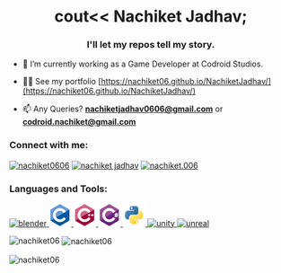 <h1 align="center">cout<< Nachiket Jadhav;</h1>
<h3 align="center">I'll let my repos tell my story.</h3>

- 🔭 I’m currently working as a Game Developer at Codroid Studios.

- 👨‍💻 See my portfolio [https://nachiket06.github.io/NachiketJadhav/](https://nachiket06.github.io/NachiketJadhav/)

- 📫 Any Queries? **nachiketjadhav0606@gmail.com** or **codroid.nachiket@gmail.com**

<h3 align="left">Connect with me:</h3>
<p align="left">
<a href="https://twitter.com/nachiket0606" target="blank"><img align="center" src="https://raw.githubusercontent.com/rahuldkjain/github-profile-readme-generator/master/src/images/icons/Social/twitter.svg" alt="nachiket0606" height="30" width="40" /></a>
<a href="https://linkedin.com/in/nachiket jadhav" target="blank"><img align="center" src="https://raw.githubusercontent.com/rahuldkjain/github-profile-readme-generator/master/src/images/icons/Social/linked-in-alt.svg" alt="nachiket jadhav" height="30" width="40" /></a>
<a href="https://instagram.com/nachiket.006" target="blank"><img align="center" src="https://raw.githubusercontent.com/rahuldkjain/github-profile-readme-generator/master/src/images/icons/Social/instagram.svg" alt="nachiket.006" height="30" width="40" /></a>
</p>

<h3 align="left">Languages and Tools:</h3>
<p align="left"> <a href="https://www.blender.org/" target="_blank" rel="noreferrer"> <img src="https://download.blender.org/branding/community/blender_community_badge_white.svg" alt="blender" width="40" height="40"/> </a> <a href="https://www.cprogramming.com/" target="_blank" rel="noreferrer"> <img src="https://raw.githubusercontent.com/devicons/devicon/master/icons/c/c-original.svg" alt="c" width="40" height="40"/> </a> <a href="https://www.w3schools.com/cpp/" target="_blank" rel="noreferrer"> <img src="https://raw.githubusercontent.com/devicons/devicon/master/icons/cplusplus/cplusplus-original.svg" alt="cplusplus" width="40" height="40"/> </a> <a href="https://www.w3schools.com/cs/" target="_blank" rel="noreferrer"> <img src="https://raw.githubusercontent.com/devicons/devicon/master/icons/csharp/csharp-original.svg" alt="csharp" width="40" height="40"/> </a> <a href="https://www.python.org" target="_blank" rel="noreferrer"> <img src="https://raw.githubusercontent.com/devicons/devicon/master/icons/python/python-original.svg" alt="python" width="40" height="40"/> </a> <a href="https://unity.com/" target="_blank" rel="noreferrer"> <img src="https://www.vectorlogo.zone/logos/unity3d/unity3d-icon.svg" alt="unity" width="40" height="40"/> </a> <a href="https://unrealengine.com/" target="_blank" rel="noreferrer"> <img src="https://raw.githubusercontent.com/kenangundogan/fontisto/036b7eca71aab1bef8e6a0518f7329f13ed62f6b/icons/svg/brand/unreal-engine.svg" alt="unreal" width="40" height="40"/> </a> </p>

<p><img align="left" src="https://github-readme-stats.vercel.app/api/top-langs?username=nachiket06&show_icons=true&locale=en&layout=compact" alt="nachiket06" /></p>

<p>&nbsp;<img align="center" src="https://github-readme-stats.vercel.app/api?username=nachiket06&show_icons=true&locale=en" alt="nachiket06" /></p>

<p><img align="center" src="https://github-readme-streak-stats.herokuapp.com/?user=nachiket06&" alt="nachiket06" /></p>


